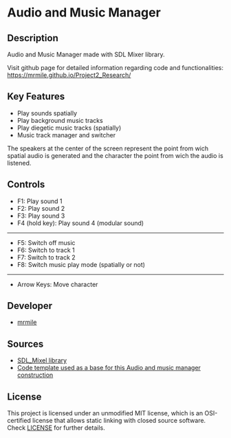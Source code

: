 # Audio and Music Manager

## Description

Audio and Music Manager made with SDL Mixer library.

Visit github page for detailed information regarding code and functionalities: https://mrmile.github.io/Project2_Research/

## Key Features

 - Play sounds spatially
 - Play background music tracks
 - Play diegetic music tracks (spatially)
 - Music track manager and switcher

The speakers at the center of the screen represent the point from wich spatial audio is generated and the character the point from wich the audio is listened.
 
## Controls

 - F1: Play sound 1
 - F2: Play sound 2
 - F3: Play sound 3
 - F4 (hold key): Play sound 4 (modular sound)
---
 - F5: Switch off music
 - F6: Switch to track 1
 - F7: Switch to track 2
 - F8: Switch music play mode (spatially or not)
---
 - Arrow Keys: Move character

## Developer

 - [mrmile](https://github.com/mrmile) 

## Sources

- [SDL_Mixel library](https://www.libsdl.org/projects/SDL_mixer/)
- [Code template used as a base for this Audio and music manager construction](https://github.com/raysan5/game_project_template)

## License

This project is licensed under an unmodified MIT license, which is an OSI-certified license that allows static linking with closed source software. Check [LICENSE](LICENSE) for further details.
